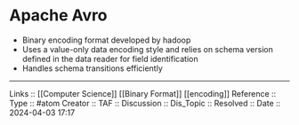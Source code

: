 # Apache Avro

- Binary encoding format developed by hadoop
- Uses a value-only data encoding style and relies on schema version defined in the data reader for field identification
- Handles schema transitions efficiently
---
Links :: [[Computer Science]] [[Binary Format]] [[encoding]]
Reference ::
Type :: #atom
Creator ::
TAF ::
Discussion ::
Dis_Topic :: 
Resolved ::
Date :: 2024-04-03 17:17
